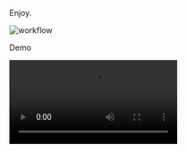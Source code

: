 Enjoy.

![workflow](https://github.com/usermisterfive/Calculator/actions/workflows/gradle.yml/badge.svg)

Demo

![webm](./demo.mp4)